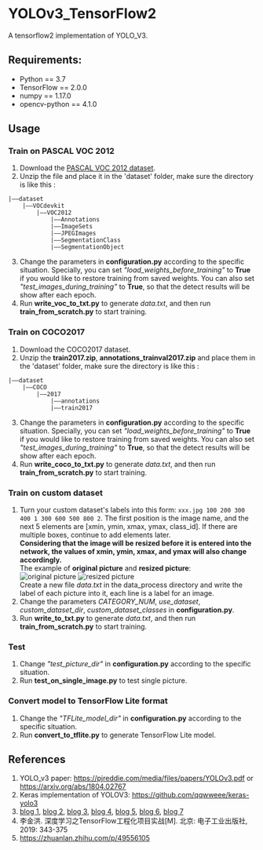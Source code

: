 # YOLOv3_TensorFlow2
A tensorflow2 implementation of YOLO_V3.

## Requirements:
+ Python == 3.7
+ TensorFlow == 2.0.0
+ numpy == 1.17.0
+ opencv-python == 4.1.0

## Usage
### Train on PASCAL VOC 2012
1. Download the [PASCAL VOC 2012 dataset](http://host.robots.ox.ac.uk/pascal/VOC/).
2. Unzip the file and place it in the 'dataset' folder, make sure the directory is like this : 
```
|——dataset
    |——VOCdevkit
        |——VOC2012
            |——Annotations
            |——ImageSets
            |——JPEGImages
            |——SegmentationClass
            |——SegmentationObject
```
3. Change the parameters in **configuration.py** according to the specific situation. Specially, you can set *"load_weights_before_training"* to **True** if you would like to restore training from saved weights. You
can also set *"test_images_during_training"* to **True**, so that the detect results will be show after each epoch.
4. Run **write_voc_to_txt.py** to generate *data.txt*, and then run **train_from_scratch.py** to start training.

### Train on COCO2017
1. Download the COCO2017 dataset.
2. Unzip the **train2017.zip**,  **annotations_trainval2017.zip** and place them in the 'dataset' folder, make sure the directory is like this : 
```
|——dataset
    |——COCO
        |——2017
            |——annotations
            |——train2017
```
3. Change the parameters in **configuration.py** according to the specific situation. Specially, you can set *"load_weights_before_training"* to **True** if you would like to restore training from saved weights. You
can also set *"test_images_during_training"* to **True**, so that the detect results will be show after each epoch.
4. Run **write_coco_to_txt.py** to generate *data.txt*, and then run **train_from_scratch.py** to start training.



### Train on custom dataset
1. Turn your custom dataset's labels into this form: 
```xxx.jpg 100 200 300 400 1 300 600 500 800 2```.
The first position is the image name, and the next 5 elements are [xmin, ymin, xmax, ymax, class_id]. If there are multiple boxes, continue to add elements later. <br>**Considering that the image will be resized before it is entered into the network, the values of xmin, ymin, xmax, and ymax will also change accordingly.**<br>
The example of **original picture** and **resized picture**:<br>
![original picture](https://raw.githubusercontent.com/calmisential/YOLOv3_TensorFlow2/master/assets/1.png)
![resized picture](https://raw.githubusercontent.com/calmisential/YOLOv3_TensorFlow2/master/assets/2.png)<br>
Create a new file *data.txt* in the data_process directory and write the label of each picture into it, each line is a label for an image.
2. Change the parameters *CATEGORY_NUM*, *use_dataset*, *custom_dataset_dir*, *custom_dataset_classes* in **configuration.py**.
3. Run **write_to_txt.py** to generate *data.txt*, and then run **train_from_scratch.py** to start training.

### Test
1. Change *"test_picture_dir"* in **configuration.py** according to the specific situation.
2. Run **test_on_single_image.py** to test single picture.

### Convert model to TensorFlow Lite format
1. Change the *"TFLite_model_dir"* in **configuration.py** according to the specific situation.
2. Run **convert_to_tflite.py** to generate TensorFlow Lite model.


## References
1. YOLO_v3 paper: https://pjreddie.com/media/files/papers/YOLOv3.pdf or https://arxiv.org/abs/1804.02767
2. Keras implementation of YOLOV3: https://github.com/qqwweee/keras-yolo3
3. [blog 1](https://www.cnblogs.com/wangxinzhe/p/10592184.html), [blog 2](https://www.cnblogs.com/wangxinzhe/p/10648465.html), [blog 3](https://blog.csdn.net/leviopku/article/details/82660381), [blog 4](https://blog.csdn.net/qq_37541097/article/details/81214953), [blog 5](https://blog.csdn.net/Gentleman_Qin/article/details/84349144), [blog 6](https://blog.csdn.net/qq_34199326/article/details/84109828), [blog 7](https://blog.csdn.net/weixin_38145317/article/details/95349201)
5. 李金洪. 深度学习之TensorFlow工程化项目实战[M]. 北京: 电子工业出版社, 2019: 343-375
6. https://zhuanlan.zhihu.com/p/49556105